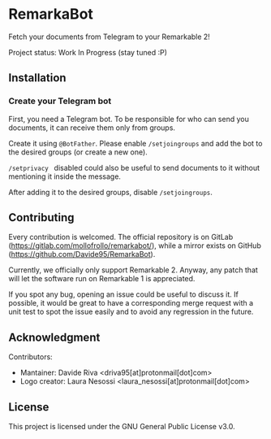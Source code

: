 # RemarkaBot

Fetch your documents from Telegram to your Remarkable 2!

Project status: Work In Progress (stay tuned :P)

## Installation

### Create your Telegram bot

First, you need a Telegram bot.
To be responsible for who can send you documents, it can receive them only from groups.

Create it using ``@BotFather``. 
Please enable ``/setjoingroups`` and add the bot to the desired groups (or create a new one).

``/setprivacy `` disabled could also be useful to send documents to it without mentioning it inside the message.

After adding it to the desired groups, disable ``/setjoingroups``.

## Contributing

Every contribution is welcomed. 
The official repository is on GitLab (https://gitlab.com/mollofrollo/remarkabot/), while a mirror exists on GitHub (https://github.com/Davide95/RemarkaBot).

Currently, we officially only support Remarkable 2. 
Anyway, any patch that will let the software run on Remarkable 1 is appreciated.

If you spot any bug, opening an issue could be useful to discuss it. 
If possible, it would be great to have a corresponding merge request with a unit test to spot the issue easily and to avoid any regression in the future.

## Acknowledgment
Contributors:
* Mantainer: Davide Riva <driva95[at]protonmail[dot]com>
* Logo creator: Laura Nesossi <laura_nesossi[at]protonmail[dot]com>

## License

This project is licensed under the GNU General Public License v3.0. 


